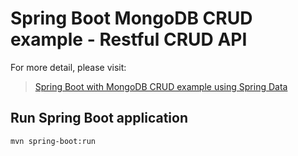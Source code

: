 # Spring Boot MongoDB CRUD example - Restful CRUD API

For more detail, please visit:
> [Spring Boot with MongoDB CRUD example using Spring Data](https://bezkoder.com/spring-boot-mongodb-crud/)

## Run Spring Boot application
```
mvn spring-boot:run
```
